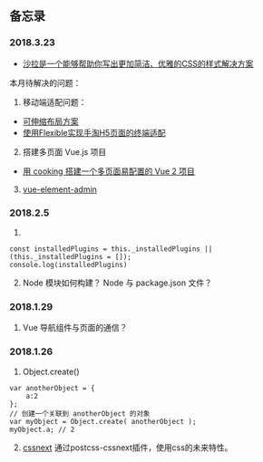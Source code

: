 ## 备忘录  

### 2018.3.23
- [沙拉是一个能够帮助你写出更加简洁、优雅的CSS的样式解决方案](https://github.com/ElemeFE/postcss-salad)


本月待解决的问题：
1. 移动端适配问题：
  - [可伸缩布局方案](https://github.com/ElemeFE/lib-flexible)
  - [使用Flexible实现手淘H5页面的终端适配](https://github.com/amfe/article/issues/17)

2. 搭建多页面 Vue.js 项目
  - [用 cooking 搭建一个多页面易配置的 Vue 2 项目](https://zhuanlan.zhihu.com/p/22610408)

3. [vue-element-admin](https://github.com/PanJiaChen/vue-element-admin)

### 2018.2.5
1. 
```
const installedPlugins = this._installedPlugins || (this._installedPlugins = []); 
console.log(installedPlugins)
```

2. Node 模块如何构建？
Node 与 package.json 文件？

### 2018.1.29 
1. Vue 导航组件与页面的通信？

### 2018.1.26
1. Object.create()  
```
var anotherObject = {
    a:2
};
// 创建一个关联到 anotherObject 的对象
var myObject = Object.create( anotherObject );
myObject.a; // 2
```
2. [cssnext](https://cssnext.io/) 通过postcss-cssnext插件，使用css的未来特性。
